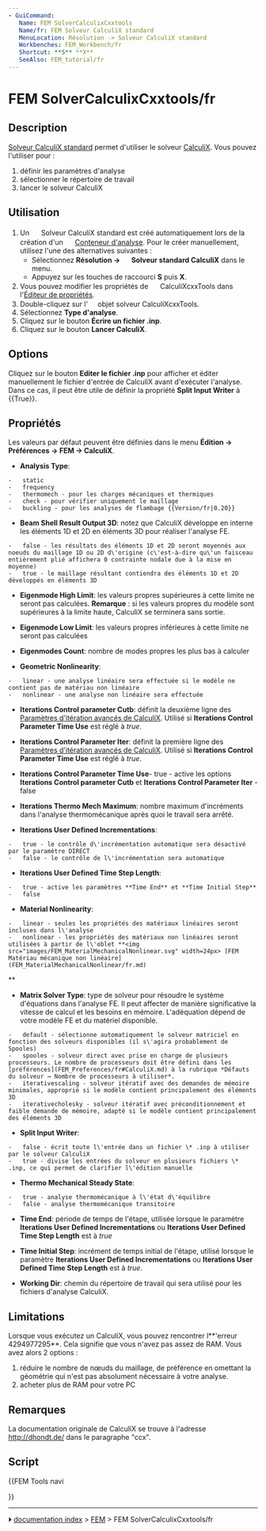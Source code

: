 ```yaml
---
- GuiCommand:
   Name: FEM SolverCalculixCxxtools
   Name/fr: FEM Solveur CalculiX standard
   MenuLocation: Résolution -> Solveur CalculiX standard
   Workbenches: FEM_Workbench/fr
   Shortcut: **S** **X**
   SeeAlso: FEM_tutorial/fr
---
```


# FEM SolverCalculixCxxtools/fr

## Description

[Solveur CalculiX standard](FEM_SolverCalculixCxxtools/fr.md) permet d\'utiliser le solveur [CalculiX](https://fr.wikipedia.org/wiki/Calculix). Vous pouvez l\'utiliser pour :

1.  définir les paramètres d\'analyse
2.  sélectionner le répertoire de travail
3.  lancer le solveur CalculiX



## Utilisation

1.  Un <img alt="" src=images/FEM_SolverCalculixCxxtools.svg  style="width:16px;"> Solveur CalculiX standard est créé automatiquement lors de la création d\'un <img alt="" src=images/FEM_Analysis.svg  style="width:16px;"> [Conteneur d\'analyse](FEM_Analysis/fr.md).
    Pour le créer manuellement, utilisez l\'une des alternatives suivantes :
    -   Sélectionnez **Résolution → <img src="images/FEM_SolverCalculixCxxtools.svg" width=16px> Solveur standard CalculiX** dans le menu.
    -   Appuyez sur les touches de raccourci **S** puis **X**.
2.  Vous pouvez modifier les propriétés de <img alt="" src=images/FEM_SolverCalculixCxxtools.svg  style="width:16px;"> CalculiXcxxTools dans l\'[Éditeur de propriétés](Property_editor/fr.md).
3.  Double-cliquez sur l\'<img alt="" src=images/FEM_SolverCalculixCxxtools.svg  style="width:16px;"> objet solveur CalculiXcxxTools.
4.  Sélectionnez **Type d'analyse**.
5.  Cliquez sur le bouton **Écrire un fichier .inp**.
6.  Cliquez sur le bouton **Lancer CalculiX**.

## Options

Cliquez sur le bouton **Editer le fichier .inp** pour afficher et éditer manuellement le fichier d\'entrée de CalculiX avant d\'exécuter l\'analyse. Dans ce cas, il peut être utile de définir la propriété **Split Input Writer** à {{True}}.



## Propriétés

Les valeurs par défaut peuvent être définies dans le menu **Édition → Préférences → FEM → CalculiX**.

-    **Analysis Type**:

    -   static
    -   frequency
    -   thermomech - pour les charges mécaniques et thermiques
    -   check - pour vérifier uniquement le maillage
    -   buckling - pour les analyses de flambage {{Version/fr|0.20}}

-    **Beam Shell Result Output 3D**: notez que CalculiX développe en interne les éléments 1D et 2D en éléments 3D pour réaliser l\'analyse FE.

    -   false - les résultats des éléments 1D et 2D seront moyennés aux noeuds du maillage 1D ou 2D d\'origine (c\'est-à-dire qu\'un faisceau entièrement plié affichera 0 contrainte nodale due à la mise en moyenne)
    -   true - le maillage résultant contiendra des éléments 1D et 2D développés en éléments 3D

-    **Eigenmode High Limit**: les valeurs propres supérieures à cette limite ne seront pas calculées. **Remarque** : si les valeurs propres du modèle sont supérieures à la limite haute, CalculiX se terminera sans sortie.

-    **Eigenmode Low Limit**: les valeurs propres inférieures à cette limite ne seront pas calculées

-    **Eigenmodes Count**: nombre de modes propres les plus bas à calculer

-    **Geometric Nonlinearity**:

    -   linear - une analyse linéaire sera effectuée si le modèle ne contient pas de matériau non linéaire
    -   nonlinear - une analyse non linéaire sera effectuée

-    **Iterations Control parameter Cutb**: définit la deuxième ligne des [Paramètres d\'itération avancés de CalculiX](http://www.dhondt.de/ccx_2.17.pdf#subsection.8.24). Utilisé si **Iterations Control Parameter Time Use** est réglé à *true*.

-    **Iterations Control Parameter Iter**: définit la première ligne des [Paramètres d\'itération avancés de CalculiX](http://www.dhondt.de/ccx_2.17.pdf#subsection.8.24). Utilisé si **Iterations Control Parameter Time Use** est réglé à *true*.

-    **Iterations Control Parameter Time Use**-   true - active les options **Iterations Control parameter Cutb** et **Iterations Control Parameter Iter**
    -   false

-    **Iterations Thermo Mech Maximum**: nombre maximum d\'incréments dans l\'analyse thermomécanique après quoi le travail sera arrêté.

-    **Iterations User Defined Incrementations**:

    -   true - le contrôle d\'incrémentation automatique sera désactivé par le paramètre DIRECT
    -   false - le contrôle de l\'incrémentation sera automatique

-    **Iterations User Defined Time Step Length**:

    -   true - active les paramètres **Time End** et **Time Initial Step**
    -   false

-    **Material Nonlinearity**:

    -   linear - seules les propriétés des matériaux linéaires seront incluses dans l\'analyse
    -   nonlinear - les propriétés des matériaux non linéaires seront utilisées à partir de l\'oblet **<img src="images/FEM_MaterialMechanicalNonlinear.svg" width=24px> [FEM Matériau mécanique non linéaire](FEM_MaterialMechanicalNonlinear/fr.md)
**

-    **Matrix Solver Type**: type de solveur pour résoudre le système d\'équations dans l\'analyse FE. Il peut affecter de manière significative la vitesse de calcul et les besoins en mémoire. L\'adéquation dépend de votre modèle FE et du matériel disponible.

    -   default - sélectionne automatiquement le solveur matriciel en fonction des solveurs disponibles (il s\'agira probablement de Spooles)
    -   spooles - solveur direct avec prise en charge de plusieurs processeurs. Le nombre de processeurs doit être défini dans les [préférences](FEM_Preferences/fr#CalculiX.md) à la rubrique *Défauts du solveur → Nombre de processeurs à utiliser*.
    -   iterativescaling - solveur itératif avec des demandes de mémoire minimales, approprié si le modèle contient principalement des éléments 3D
    -   iterativecholesky - solveur itératif avec préconditionnement et faible demande de mémoire, adapté si le modèle contient principalement des éléments 3D

-    **Split Input Writer**:

    -   false - écrit toute l\'entrée dans un fichier \* .inp à utiliser par le solveur CalculiX
    -   true - divise les entrées du solveur en plusieurs fichiers \* .inp, ce qui permet de clarifier l\'édition manuelle

-    **Thermo Mechanical Steady State**:

    -   true - analyse thermomécanique à l\'état d\'équilibre
    -   false - analyse thermomécanique transitoire

-    **Time End**: période de temps de l\'étape, utilisée lorsque le paramètre **Iterations User Defined Incrementations** ou **Iterations User Defined Time Step Length** est à *true*

-    **Time Initial Step**: incrément de temps initial de l\'étape, utilisé lorsque le paramètre **Iterations User Defined Incrementations** ou **Iterations User Defined Time Step Length** est à *true*.

-    **Working Dir**: chemin du répertoire de travail qui sera utilisé pour les fichiers d'analyse CalculiX.

## Limitations

Lorsque vous exécutez un CalculiX, vous pouvez rencontrer l**\'erreur 4294977295**. Cela signifie que vous n\'avez pas assez de RAM. Vous avez alors 2 options :

1.  réduire le nombre de nœuds du maillage, de préférence en omettant la géométrie qui n\'est pas absolument nécessaire à votre analyse.
2.  acheter plus de RAM pour votre PC



## Remarques

La documentation originale de CalculiX se trouve à l\'adresse <http://dhondt.de/> dans le paragraphe \"ccx\".



## Script





{{FEM Tools navi

}}



---
⏵ [documentation index](../README.md) > [FEM](Category_FEM.md) > FEM SolverCalculixCxxtools/fr
